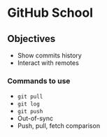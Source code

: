 # GitHub School

## Objectives
* Show commits history
* Interact with remotes

### Commands to use
* `git pull`
* `git log`
* `git push`
* Out-of-sync
* Push, pull, fetch comparison
